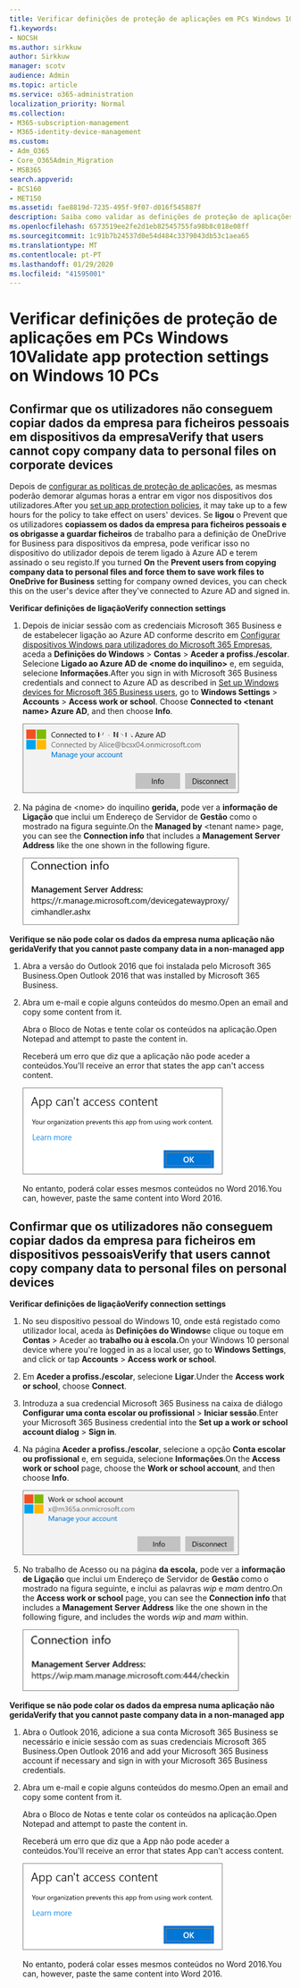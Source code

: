 ```yaml
---
title: Verificar definições de proteção de aplicações em PCs Windows 10
f1.keywords:
- NOCSH
ms.author: sirkkuw
author: Sirkkuw
manager: scotv
audience: Admin
ms.topic: article
ms.service: o365-administration
localization_priority: Normal
ms.collection:
- M365-subscription-management
- M365-identity-device-management
ms.custom:
- Adm_O365
- Core_O365Admin_Migration
- MSB365
search.appverid:
- BCS160
- MET150
ms.assetid: fae8819d-7235-495f-9f07-d016f545887f
description: Saiba como validar as definições de proteção de aplicações microsoft 365 Business em dispositivos Windows 10.
ms.openlocfilehash: 6573519ee2fe2d1eb82545755fa98b8c018e08ff
ms.sourcegitcommit: 1c91b7b24537d0e54d484c3379043db53c1aea65
ms.translationtype: MT
ms.contentlocale: pt-PT
ms.lasthandoff: 01/29/2020
ms.locfileid: "41595001"
---
```

# <a name="validate-app-protection-settings-on-windows-10-pcs"></a><span data-ttu-id="c71eb-103">Verificar definições de proteção de aplicações em PCs Windows 10</span><span class="sxs-lookup"><span data-stu-id="c71eb-103">Validate app protection settings on Windows 10 PCs</span></span>

## <a name="verify-that-users-cannot-copy-company-data-to-personal-files-on-corporate-devices"></a><span data-ttu-id="c71eb-104">Confirmar que os utilizadores não conseguem copiar dados da empresa para ficheiros pessoais em dispositivos da empresa</span><span class="sxs-lookup"><span data-stu-id="c71eb-104">Verify that users cannot copy company data to personal files on corporate devices</span></span>

<span data-ttu-id="c71eb-105">Depois de [configurar as políticas de proteção de aplicações](protection-settings-for-windows-10-devices.md), as mesmas poderão demorar algumas horas a entrar em vigor nos dispositivos dos utilizadores.</span><span class="sxs-lookup"><span data-stu-id="c71eb-105">After you [set up app protection policies](protection-settings-for-windows-10-devices.md), it may take up to a few hours for the policy to take effect on users' devices.</span></span> <span data-ttu-id="c71eb-106">Se **ligou** o Prevent que os utilizadores **copiassem os dados da empresa para ficheiros pessoais e os obrigasse a guardar ficheiros** de trabalho para a definição de OneDrive for Business para dispositivos da empresa, pode verificar isso no dispositivo do utilizador depois de terem ligado à Azure AD e terem assinado o seu registo.</span><span class="sxs-lookup"><span data-stu-id="c71eb-106">If you turned **On** the **Prevent users from copying company data to personal files and force them to save work files to OneDrive for Business** setting for company owned devices, you can check this on the user's device after they've connected to Azure AD and signed in.</span></span> 
  
 <span data-ttu-id="c71eb-107">**Verificar definições de ligação**</span><span class="sxs-lookup"><span data-stu-id="c71eb-107">**Verify connection settings**</span></span>
  
1. <span data-ttu-id="c71eb-p102">Depois de iniciar sessão com as credenciais Microsoft 365 Business e de estabelecer ligação ao Azure AD conforme descrito em [Configurar dispositivos Windows para utilizadores do Microsoft 365 Empresas](set-up-windows-devices.md), aceda a **Definições do Windows** \> **Contas** \> **Aceder a profiss./escolar**. Selecione **Ligado ao Azure AD de \<nome do inquilino\>** e, em seguida, selecione **Informações**.</span><span class="sxs-lookup"><span data-stu-id="c71eb-p102">After you sign in with Microsoft 365 Business credentials and connect to Azure AD as described in [Set up Windows devices for Microsoft 365 Business users](set-up-windows-devices.md), go to **Windows Settings** \> **Accounts** \> **Access work or school**. Choose **Connected to \<tenant name\> Azure AD**, and then choose **Info**.</span></span>
    
    ![Click or tap Info on the Connected to Azure AD dialog.](media/a36ede2b-d1a0-4d4e-8ea7-af39b4b63890.png)
  
2. <span data-ttu-id="c71eb-111">Na página de \<nome\> do inquilino **gerida,** pode ver a **informação de Ligação** que inclui um Endereço de Servidor de **Gestão** como o mostrado na figura seguinte.</span><span class="sxs-lookup"><span data-stu-id="c71eb-111">On the **Managed by** \<tenant name\> page, you can see the **Connection info** that includes a **Management Server Address** like the one shown in the following figure.</span></span> 
    
    ![Managed by page shows connection info of the device manager URL.](media/47515a8e-2d0c-4bea-99f0-6b2545b88a11.png)
  
 <span data-ttu-id="c71eb-113">**Verifique se não pode colar os dados da empresa numa aplicação não gerida**</span><span class="sxs-lookup"><span data-stu-id="c71eb-113">**Verify that you cannot paste company data in a non-managed app**</span></span>
  
1. <span data-ttu-id="c71eb-114">Abra a versão do Outlook 2016 que foi instalada pelo Microsoft 365 Business.</span><span class="sxs-lookup"><span data-stu-id="c71eb-114">Open Outlook 2016 that was installed by Microsoft 365 Business.</span></span>
    
2. <span data-ttu-id="c71eb-115">Abra um e-mail e copie alguns conteúdos do mesmo.</span><span class="sxs-lookup"><span data-stu-id="c71eb-115">Open an email and copy some content from it.</span></span>
    
    <span data-ttu-id="c71eb-116">Abra o Bloco de Notas e tente colar os conteúdos na aplicação.</span><span class="sxs-lookup"><span data-stu-id="c71eb-116">Open Notepad and attempt to paste the content in.</span></span>
    
    <span data-ttu-id="c71eb-117">Receberá um erro que diz que a aplicação não pode aceder a conteúdos.</span><span class="sxs-lookup"><span data-stu-id="c71eb-117">You'll receive an error that states the app can't access content.</span></span>
    
    ![A dialog that states app can't access content when you paste into an unmanaged app.](media/5e82b154-cf2f-43c8-ae80-b45d8ad80e56.png)
  
    <span data-ttu-id="c71eb-119">No entanto, poderá colar esses mesmos conteúdos no Word 2016.</span><span class="sxs-lookup"><span data-stu-id="c71eb-119">You can, however, paste the same content into Word 2016.</span></span>
    
## <a name="verify-that-users-cannot-copy-company-data-to-personal-files-on-personal-devices"></a><span data-ttu-id="c71eb-120">Confirmar que os utilizadores não conseguem copiar dados da empresa para ficheiros em dispositivos pessoais</span><span class="sxs-lookup"><span data-stu-id="c71eb-120">Verify that users cannot copy company data to personal files on personal devices</span></span>

 <span data-ttu-id="c71eb-121">**Verificar definições de ligação**</span><span class="sxs-lookup"><span data-stu-id="c71eb-121">**Verify connection settings**</span></span>
  
1. <span data-ttu-id="c71eb-122">No seu dispositivo pessoal do Windows 10, onde está registado como utilizador local, aceda às **Definições do Windows**e clique ou toque em **Contas** \> Aceder ao **trabalho ou à escola.**</span><span class="sxs-lookup"><span data-stu-id="c71eb-122">On your Windows 10 personal device where you're logged in as a local user, go to **Windows Settings**, and click or tap **Accounts** \> **Access work or school**.</span></span>
    
2. <span data-ttu-id="c71eb-123">Em **Aceder a profiss./escolar**, selecione **Ligar**.</span><span class="sxs-lookup"><span data-stu-id="c71eb-123">Under the **Access work or school**, choose **Connect**.</span></span>
    
3. <span data-ttu-id="c71eb-124">Introduza a sua credencial Microsoft 365 Business na caixa de diálogo **Configurar uma conta escolar ou profissional** \> **Iniciar sessão**.</span><span class="sxs-lookup"><span data-stu-id="c71eb-124">Enter your Microsoft 365 Business credential into the **Set up a work or school account dialog** \> **Sign in**.</span></span>
    
4. <span data-ttu-id="c71eb-125">Na página **Aceder a profiss./escolar**, selecione a opção **Conta escolar ou profissional** e, em seguida, selecione **Informações**.</span><span class="sxs-lookup"><span data-stu-id="c71eb-125">On the **Access work or school** page, choose the **Work or school account**, and then choose **Info**.</span></span>
    
    ![Clique ou toque em Informações sobre o diálogo de conta de trabalho ou escola.](media/63bd8b32-cb32-4afa-8ce0-6070ac403abc.png)
  
5. <span data-ttu-id="c71eb-127">No trabalho de Acesso ou na página **da escola,** pode ver a **informação de Ligação** que inclui um Endereço de Servidor de **Gestão** como o mostrado na figura seguinte, e inclui as palavras *wip* e *mam* dentro.</span><span class="sxs-lookup"><span data-stu-id="c71eb-127">On the **Access work or school** page, you can see the **Connection info** that includes a **Management Server Address** like the one shown in the following figure, and includes the words  *wip*  and  *mam*  within.</span></span> 
    
    ![Managed by page shows connection info URL that includes the words mam and wpi.](media/abd4eaf4-44fa-4538-a3e8-1e0d331dfe1e.png)
  
 <span data-ttu-id="c71eb-129">**Verifique se não pode colar os dados da empresa numa aplicação não gerida**</span><span class="sxs-lookup"><span data-stu-id="c71eb-129">**Verify that you cannot paste company data in a non-managed app**</span></span>
  
1. <span data-ttu-id="c71eb-130">Abra o Outlook 2016, adicione a sua conta Microsoft 365 Business se necessário e inicie sessão com as suas credenciais Microsoft 365 Business.</span><span class="sxs-lookup"><span data-stu-id="c71eb-130">Open Outlook 2016 and add your Microsoft 365 Business account if necessary and sign in with your Microsoft 365 Business credentials.</span></span>
    
2. <span data-ttu-id="c71eb-131">Abra um e-mail e copie alguns conteúdos do mesmo.</span><span class="sxs-lookup"><span data-stu-id="c71eb-131">Open an email and copy some content from it.</span></span>
    
    <span data-ttu-id="c71eb-132">Abra o Bloco de Notas e tente colar os conteúdos na aplicação.</span><span class="sxs-lookup"><span data-stu-id="c71eb-132">Open Notepad and attempt to paste the content in.</span></span>
    
    <span data-ttu-id="c71eb-133">Receberá um erro que diz que a App não pode aceder a conteúdos.</span><span class="sxs-lookup"><span data-stu-id="c71eb-133">You'll receive an error that states App can't access content.</span></span>
    
    ![A dialog that states app can't access content when you paste into an unmanaged app.](media/5e82b154-cf2f-43c8-ae80-b45d8ad80e56.png)
  
    <span data-ttu-id="c71eb-135">No entanto, poderá colar esses mesmos conteúdos no Word 2016.</span><span class="sxs-lookup"><span data-stu-id="c71eb-135">You can, however, paste the same content into Word 2016.</span></span>
    

